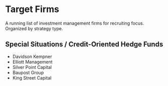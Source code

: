 # Target Firms

A running list of investment management firms for recruiting focus. Organized by strategy type.

## Special Situations / Credit-Oriented Hedge Funds
- Davidson Kempner
- Elliott Management
- Silver Point Capital
- Baupost Group
- King Street Capital
